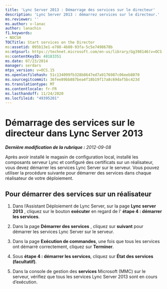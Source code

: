 ```yaml
---
title: 'Lync Server 2013 : Démarrage des services sur le directeur'
description: 'Lync Server 2013 : démarrez services sur le directeur.'
ms.reviewer: ''
ms.author: v-lanac
author: lanachin
f1.keywords:
- NOCSH
TOCTitle: Start services on the Director
ms:assetid: 095b13e1-e788-4b80-93fa-5c5e7498678b
ms:mtpsurl: https://technet.microsoft.com/en-us/library/Gg398146(v=OCS.15)
ms:contentKeyID: 48183351
ms.date: 07/23/2014
manager: serdars
mtps_version: v=OCS.15
ms.openlocfilehash: 51c134099fb328b8647ed7a9176987c06eeb8070
ms.sourcegitcommit: 36fee89bb887bea4f18b19f17a8c69daf5bc423d
ms.translationtype: MT
ms.contentlocale: fr-FR
ms.lasthandoff: 11/24/2020
ms.locfileid: "49395201"
---
```

# <a name="start-services-on-the-director-in-lync-server-2013"></a>Démarrage des services sur le directeur dans Lync Server 2013

<div data-xmlns="http://www.w3.org/1999/xhtml">

<div class="topic" data-xmlns="http://www.w3.org/1999/xhtml" data-msxsl="urn:schemas-microsoft-com:xslt" data-cs="https://msdn.microsoft.com/">

<div data-asp="https://msdn2.microsoft.com/asp">



</div>

<div id="mainSection">

<div id="mainBody">

<span> </span>

_**Dernière modification de la rubrique :** 2012-09-08_

Après avoir installé le magasin de configuration local, installé les composants serveur Lync et configuré des certificats sur un réalisateur, vous devez démarrer les services Lync Server sur le serveur. Vous pouvez utiliser la procédure suivante pour démarrer des services dans chaque réalisateur de votre déploiement.

<div>

## <a name="to-start-services-on-a-director"></a>Pour démarrer des services sur un réalisateur

1.  Dans l’Assistant Déploiement de Lync Server, sur la page **Lync server 2013** , cliquez sur le bouton **exécuter** en regard de l' **étape 4 : démarrer les services**.

2.  Dans la page **Démarrer des services** , cliquez sur **suivant** pour démarrer les services Lync Server sur le serveur.

3.  Dans la page **Exécution de commandes**, une fois que tous les services ont démarré correctement, cliquez sur **Terminer**.

4.  Sous **étape 4 : démarrer les services**, cliquez sur **État des services (facultatif)**.

5.  Dans la console de gestion des **services** Microsoft (MMC) sur le serveur, vérifiez que tous les services Lync Server 2013 sont en cours d’exécution.

</div>

</div>

<span> </span>

</div>

</div>

</div>

